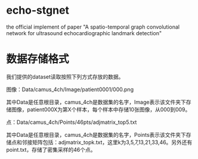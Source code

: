 # echo-stgnet
the official implement of paper "A spatio-temporal graph convolutional network for ultrasound echocardiographic landmark detection"
# 数据存储格式
我们提供的dataset读取按照下列方式存放的数据。

图像：Data/camus_4ch/Image/patient0001/000.png

其中Data是任意根目录，camus_4ch是数据集的名字，Image表示该文件夹下存储图像，patient000X为第X个样本，每个样本中存储10张图像，从000到009。

点：Data/camus_4ch/Points/46pts/adjmatrix_top5.txt

其中Data是任意根目录，camus_4ch是数据集的名字，Points表示该文件夹下存储点和邻接矩阵包括：adjmatrix_topk.txt，这里k为3,5,7,13,21,33,46。另外还有point.txt，存储了密集采样的46个点。
